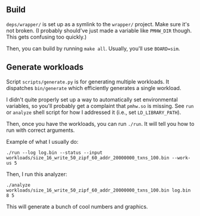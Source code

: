 ## Build 

`deps/wrapper/` is set up as a symlink to the `wrapper/` project. Make sure it's not broken.
(I probably should've just made a variable like `PMHW_DIR` though. This gets confusing too quickly.)

Then, you can build by running `make all`. Usually, you'll use `BOARD=sim`.

## Generate workloads

Script `scripts/generate.py` is for generating multiple workloads.
It dispatches `bin/generate` which efficiently generates a single workload.

I didn't quite properly set up a way to automatically set environmental variables, so you'll probably get a complaint that `pmhw.so` is missing.
See `run` or `analyze` shell script for how I addressed it (i.e., set `LD_LIBRARY_PATH`).

Then, once you have the workloads, you can run `./run`. It will tell you how to run with correct arguments.

Example of what I usually do:
```
./run --log log.bin --status --input workloads/size_16_write_50_zipf_60_addr_20000000_txns_100.bin --work-us 5
```

Then, I run this analyzer:
```
./analyze workloads/size_16_write_50_zipf_60_addr_20000000_txns_100.bin log.bin 8 5
```

This will generate a bunch of cool numbers and graphics.
